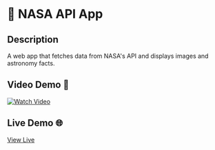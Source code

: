<!-- PROJECT_METADATA
{
  "title": "NASA API App",
  "description": "A web app that fetches data from NASA's API and displays images and astronomy facts of the day.",
  "video": "https://youtu.be/bTwF_-ll710",
  "link": "https://outer-space-pod-react-app.netlify.app/"
}
-->
# 🚀 NASA API App

## Description
A web app that fetches data from NASA's API and displays images and astronomy facts.

## Video Demo 🎥
[![Watch Video](https://img.youtube.com/vi/bTwF_-ll710/0.jpg)](https://youtu.be/bTwF_-ll710)

## Live Demo 🌐
[View Live](https://outer-space-pod-react-app.netlify.app/)
